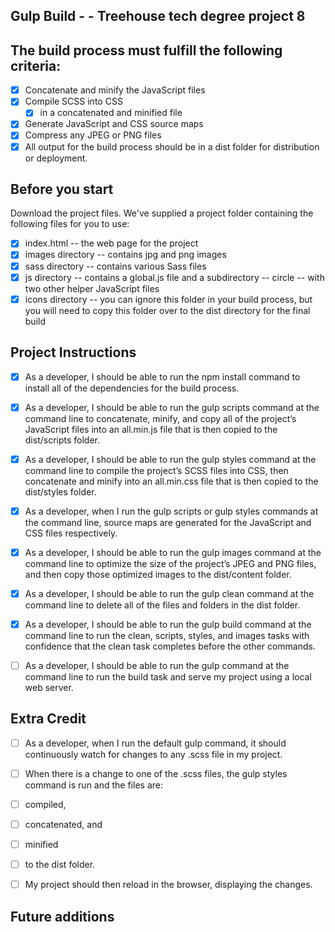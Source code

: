 ## Gulp Build - - Treehouse tech degree project 8

## The build process must fulfill the following criteria:

- [x] Concatenate and minify the JavaScript files
- [x] Compile SCSS into CSS
    - [x] in a concatenated and minified file
- [x] Generate JavaScript and CSS source maps
- [x] Compress any JPEG or PNG files
- [x] All output for the build process should be in a dist folder for distribution or deployment.

## Before you start

Download the project files. We've supplied a project folder containing the following files for you to use:
- [x] index.html -- the web page for the project
- [x] images directory -- contains jpg and png images
- [x] sass directory -- contains various Sass files
- [x] js directory -- contains a global.js file and a subdirectory -- circle -- with two other helper JavaScript files
- [x] icons directory -- you can ignore this folder in your build process, but you will need to copy this folder over to the dist directory for the final build

## Project Instructions

- [x] As a developer, I should be able to run the npm install command to install all of the dependencies for the build process.
- [x] As a developer, I should be able to run the gulp scripts command at the command line to concatenate, minify, and copy all of the project’s JavaScript files into an all.min.js file that is then copied to the dist/scripts folder.
- [x] As a developer, I should be able to run the gulp styles command at the command line to compile the project’s SCSS files into CSS, then concatenate and minify into an all.min.css file that is then copied to the dist/styles folder.
- [x] As a developer, when I run the gulp scripts or gulp styles commands at the command line, source maps are generated for the JavaScript and CSS files respectively.
- [x] As a developer, I should be able to run the gulp images command at the command line to optimize the size of the project’s JPEG and PNG files, and then copy those optimized images to the dist/content folder.
- [x] As a developer, I should be able to run the gulp clean command at the command line to delete all of the files and folders in the dist folder.
- [x] As a developer, I should be able to run the gulp build command at the command line to run the clean, scripts, styles, and images tasks with confidence that the clean task completes before the other commands.
- [ ] As a developer, I should be able to run the gulp command at the command line to run the build task and serve my project using a local web server.


## Extra Credit
- [ ] As a developer, when I run the default gulp command, it should continuously watch for changes to any .scss file in my project.
- [ ] When there is a change to one of the .scss files, the gulp styles command is run and the files are:
- [ ] compiled,
- [ ] concatenated, and
- [ ] minified
- [ ] to the dist folder.
- [ ] My project should then reload in the browser, displaying the changes.


## Future additions
